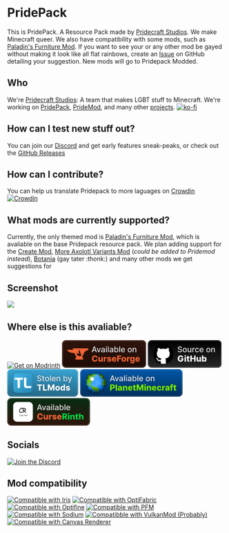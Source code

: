 <!-- Cuties -->
# PridePack
This is PridePack. A Resource Pack made by [Pridecraft Studios](https://github.com/pridecraft-studios). We make Minecraft queer.
We also have compatibility with some mods, such as [Paladin's Furniture Mod](https://modrinth.com/mod/paladins-furniture). If you want to see your  or any other mod be gayed without making it look like all flat rainbows, create an [Issue](https://github.com/Pridecraft-Studios/pridepack-modded/issues/new) on GitHub detailing your suggestion. New mods will go to Pridepack Modded.
## Who
We're [Pridecraft Studios](https://pridepack.gay): A team that makes LGBT stuff to Minecraft. We're working on [PridePack](https://github.com/Pridecraft-Studios/PridePack), [PrideMod](https://github.com/Pridecraft-Studios/PrideMod), and many other [projects](https://github.com/orgs/Pridecraft-Studios/repositories).
[![ko-fi](https://rawcdn.githack.com/intergrav/devins-badges/1aec26abb75544baec37249f42008b2fcc0e731f/assets/cozy/donate/kofi-plural_vector.svg)](https://ko-fi.com/W7W4NLJWR)
## How can I test new stuff out?
You can join our [Discord](https://discord.pridecraft.gay) and get early features sneak-peaks, or check out the [GitHub Releases](https://github.com/pridecraft-studios/pridepack)
## How can I contribute?
You can help us translate Pridepack to more laguages on [Crowdin](https://crowdin.com/project/pridepack/settings)
[![Crowdin](https://badges.crowdin.net/pridepack/localized.svg)](https://crowdin.com/project/pridepack)
## What mods are currently supported?
Currently, the only themed mod is [Paladin's Furniture Mod](https://modrinth.com/mod/paladins-furniture), which is avaliable on the base Pridepack resource pack.
We plan adding support for the [Create Mod](https://modrinth.com/mod/create), [More Axolotl Variants Mod](https://modrinth.com/mod/mavm) (*could be added to Pridemod instead*), [Botania](https://modrinth.com/mod/botania) (gay tater :thonk:) and many other mods we get suggestions for
## Screenshot
<img src="https://rawcdn.githack.com/Nu-Git/blurryface/433edb005503d3502d0abfae2354e993cc7b25c4/pridecraft/5.0/images/description/BIIS%20EVERYWHERE.png?raw=true">

## Where else is this avaliable?
[![Get on Modrinth](https://rawcdn.githack.com/Nu-Git/blurrybadges/88c6971e38f189d9dc9393c8a4933974559c3c1d/badges/64h/Avaliable%20on%20Modrinth.png)](https://modrinth.com/resourcepack/pridepack) [![Get on CurseForge](https://github.com/Nu-Git/blurrybadges/blob/main/badges/64h/curseforge_vector%201.png?raw=true)](https://www.curseforge.com/minecraft/texture-packs/pride-pack) [![Get on GitHub](https://github.com/Nu-Git/blurrybadges/blob/main/badges/64h/Avaliable%20on%20Github.png?raw=true)](https://github.com/Pridecraft-Studios/pridepack) [![Stolen by TLMods](https://github.com/Nu-Git/blurrybadges/blob/main/badges/64h/Stolen%20By%20TLMods.png?raw=true)](https://tlmods.org/en/resourcepacks/pride-pack/) [![Get on PMC](https://github.com/Nu-Git/blurrybadges/blob/main/badges/64h/Avaliable%20On%20PMC.png?raw=true)](https://www.planetminecraft.com/member/canalnu/) [
![Get on CurseRinth](https://github.com/Nu-Git/blurrybadges/blob/main/badges/64h/Avaliable%20on%20Curserinth.png?raw=true)](https://curserinth.kuylar.dev/resourcepack/respack__pride-pack)
## Socials
[![Join the Discord](https://github.com/Nu-Git/questionmark-badges/blob/main/badges/1Xpng/Join%20the%20Discord@1x.png?raw=true)](https://discord.pridecraft.gay)
## Mod compatibility
[![Compatible with Iris](https://github.com/Nu-Git/questionmark-badges/blob/main/badges/1Xpng/Compatible%20with%20Iris%20Shaders@1x-1.png?raw=true)](https://irisshaders.net/) [![Compatible with OptiFabric](https://github.com/Nu-Git/questionmark-badges/blob/main/badges/1Xpng/Compatible%20with%20Optifabric@1x.png?raw=true)](https://www.curseforge.com/minecraft/mc-mods/optifabric) [![Compatible with Optifine](https://github.com/Nu-Git/questionmark-badges/blob/main/badges/1Xpng/Compatible%20with%20Optifine@1x.png?raw=true)](https://optifine.net)
[![Compatible with PFM](https://github.com/Nu-Git/questionmark-badges/blob/main/badges/1Xpng/Compatible%20with%20PFM@1x.png?raw=true)](https://modrinth.com/mod/paladins-furniture) [![Compatible with Sodium](https://github.com/Nu-Git/questionmark-badges/blob/main/badges/1Xpng/Compatible%20with%20Sodium@1x.png?raw=true)](https://modrinth.com/mod/sodium)
[![Compatibble with VulkanMod (Probably)](https://github.com/Nu-Git/questionmark-badges/blob/main/pridepack-4.20/Compatible%20with%20VulkanMod.png?raw=true)](https://modrinth.com/mod/vulkanmod) [![Compatible with Canvas Renderer](https://github.com/Nu-Git/questionmark-badges/blob/main/pridepack-4.20/Compatible%20with%20Canvas.png?raw=true)](https://modrinth.com/mod/canvas)

<!--stackedit_data:
eyJoaXN0b3J5IjpbNDgzMDU5ODY4LC0xMjc3NDAyMzQ1LDE0OD
U4MDkwMTcsLTEzNDIxMDIwOTksMTE5NDc5MTU2M119
-->